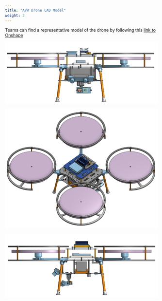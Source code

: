 ```yaml
---
title: "AVR Drone CAD Model"
weight: 3
---
```


Teams can find a representative model of the drone by following this
[link to Onshape](https://cad.onshape.com/documents/f08e1611fc586d47d95fab88/w/54e486abf65e2342d219df17/e/a7584f81718cb567b0135253)

![Front View](onshape-drone-front.png)

![Isometric View](onshape-drone-iso.png)

![Side View](onshape-drone-side.png)
